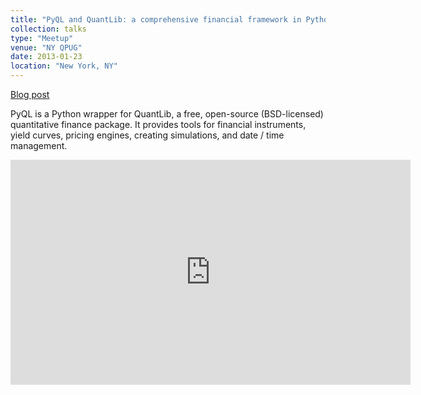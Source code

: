 ```yaml
---
title: "PyQL and QuantLib: a comprehensive financial framework in Python"
collection: talks
type: "Meetup"
venue: "NY QPUG"
date: 2013-01-23
location: "New York, NY"
---
```


[Blog post](https://www.enthought.com/pyql-and-quantlib-a-comprehensive-finance-framework/)

PyQL is a Python wrapper for QuantLib, a free, open-source
(BSD-licensed) quantitative finance package. It provides tools for
financial instruments, yield curves, pricing engines, creating
simulations, and date / time management.

<iframe src="https://player.vimeo.com/video/77502134?h=5fe0ebbb0a" width="640" height="360" frameborder="0" allow="autoplay; fullscreen; picture-in-picture" allowfullscreen></iframe>
